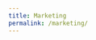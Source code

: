 ```yaml
---
title: Marketing
permalink: /marketing/
---
```

<!-- www.123formbuilder.com script begins here -->
<script type="text/javascript" defer src="//www.123formbuilder.com/embed/4706950.js" data-role="form" data-default-width="650px"></script>
<!-- www.123formbuilder.com script ends here -->
